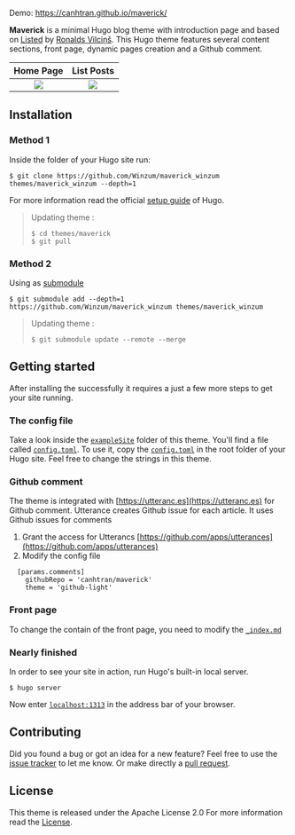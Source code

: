 Demo: https://canhtran.github.io/maverick/


**Maverick** is a minimal Hugo blog theme with introduction page and based on [Listed](https://github.com/ronv/listed) by [Ronalds Vilciņš](https://github.com/ronv/).
This Hugo theme features several content sections, front page, dynamic pages creation and a Github comment.



Home Page             | List Posts
:-------------------------:|:-------------------------:
![](images/homescreen.png)  |  ![](images/listposts.png)


## Installation

### Method 1
Inside the folder of your Hugo site run:

    $ git clone https://github.com/Winzum/maverick_winzum themes/maverick_winzum --depth=1

For more information read the official [setup guide](//gohugo.io/overview/installing/) of Hugo.

> Updating theme :
>```
> $ cd themes/maverick
> $ git pull


### Method 2
Using as [submodule](https://www.atlassian.com/git/tutorials/git-submodule)

```
$ git submodule add --depth=1 https://github.com/Winzum/maverick_winzum themes/maverick_winzum
```

> Updating theme :
>```
> $ git submodule update --remote --merge

## Getting started

After installing the  successfully it requires a just a few more steps to get your site running.


### The config file

Take a look inside the [`exampleSite`](//github.com/canhtran/maverick/tree/main/exampleSite) folder of this theme. You'll find a file called [`config.toml`](//github.com/canhtran/maverick/blob/main/exampleSite/config.toml). To use it, copy the [`config.toml`](//github.com/canhtran/maverick/blob/main/exampleSite/config.toml) in the root folder of your Hugo site. Feel free to change the strings in this theme.

### Github comment

The theme is integrated with [https://utteranc.es](https://utteranc.es) for Github comment. Utterance creates Github issue for each article. It uses Github issues for comments

1. Grant the access for Utterancs [https://github.com/apps/utterances](https://github.com/apps/utterances)
2. Modify the config file
```
  [params.comments]
    githubRepo = 'canhtran/maverick'
    theme = 'github-light'
```

### Front page

To change the contain of the front page, you need to modify the [`_index.md`](//github.com/canhtran/maverick/blob/main/exampleSite/content/_index.md)

### Nearly finished

In order to see your site in action, run Hugo's built-in local server. 

    $ hugo server

Now enter [`localhost:1313`](http://localhost:1313/) in the address bar of your browser.


## Contributing

Did you found a bug or got an idea for a new feature? Feel free to use the [issue tracker](https://github.com/canhtran/maverick/issues) to let me know. Or make directly a [pull request](https://github.com/canhtran/maverick/pulls).


## License

This theme is released under the Apache License 2.0 For more information read the [License](https://github.com/canhtran/maverick/blob/main/LICENSE).
